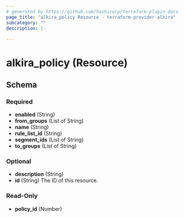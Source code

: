 ```yaml
---
# generated by https://github.com/hashicorp/terraform-plugin-docs
page_title: "alkira_policy Resource - terraform-provider-alkira"
subcategory: ""
description: |-
  
---
```


# alkira_policy (Resource)





<!-- schema generated by tfplugindocs -->
## Schema

### Required

- **enabled** (String)
- **from_groups** (List of String)
- **name** (String)
- **rule_list_id** (String)
- **segment_ids** (List of String)
- **to_groups** (List of String)

### Optional

- **description** (String)
- **id** (String) The ID of this resource.

### Read-Only

- **policy_id** (Number)


